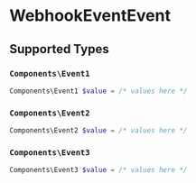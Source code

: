 # WebhookEventEvent


## Supported Types

### `Components\Event1`

```php
Components\Event1 $value = /* values here */
```

### `Components\Event2`

```php
Components\Event2 $value = /* values here */
```

### `Components\Event3`

```php
Components\Event3 $value = /* values here */
```

